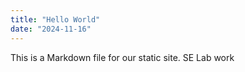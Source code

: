 ```yaml
---
title: "Hello World"
date: "2024-11-16"
---
```

This is a Markdown file for our static site. SE Lab work 
